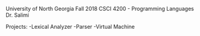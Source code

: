 University of North Georgia
Fall 2018
CSCI 4200 - Programming Languages
Dr. Salimi

Projects:
-Lexical Analyzer
-Parser
-Virtual Machine

